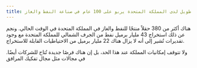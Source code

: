 ```yaml
---
title: تاريخ طويل لدى المملكة المتحدة يربو على 100 عام في صناعة النفط والغاز
---
```


هناك أكثر من 380 حقلاً منتجًا للنفط والغاز في المملكة المتحدة في الوقت الحالي. ونجم عن ذلك استخراج 43 مليار برميل نفط من الجرف الشمالي للمملكة المتحدة مع وجود تقديرات تُشير إلى أنه لا يزال هناك 22 مليار برميل من الاحتياطيات القابلة للاستخراج.

.ولا تتوقف إمكانيات المملكة عند هذا الحد، بل إن هناك فرصًا جديدة تُتاح للشركات أيضًا في مجالات مثل مجال تفكيك المرافق
